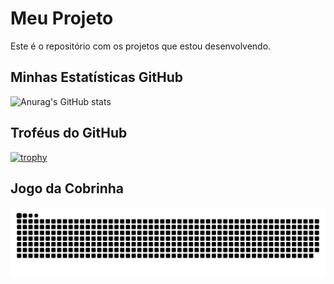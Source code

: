 # Meu Projeto

Este é o repositório com os projetos que estou desenvolvendo.

## Minhas Estatísticas GitHub

![Anurag's GitHub stats](https://github-readme-stats.vercel.app/api?username=LucianoDenio&show_icons=true&theme=radical)

## Troféus do GitHub

[![trophy](https://github-profile-trophy.vercel.app/?username=LucianoDenio)](https://github.com/ryo-ma/github-profile-trophy)

## Jogo da Cobrinha

![Snake animation](https://github.com/Platane/snk/raw/output/github-contribution-grid-snake.svg)
